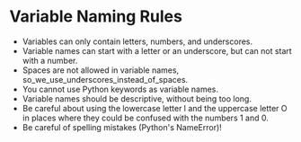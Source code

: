 ---
---

# Variable Naming Rules

* Variables can only contain letters, numbers, and underscores.
* Variable names can start with a letter or an underscore, but can not start with a number.
* Spaces are not allowed in variable names, so_we_use_underscores_instead_of_spaces.
* You cannot use Python keywords as variable names.
* Variable names should be descriptive, without being too long.
* Be careful about using the lowercase letter l and the uppercase letter O in places where they could be confused with the numbers 1 and 0.
* Be careful of spelling mistakes (Python's NameError)!
